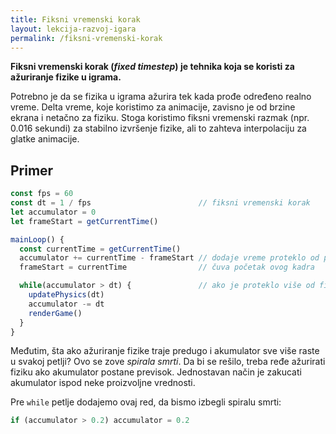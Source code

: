 ```yaml
---
title: Fiksni vremenski korak
layout: lekcija-razvoj-igara
permalink: /fiksni-vremenski-korak
---
```


**Fiksni vremenski korak (*fixed timestep*) je tehnika koja se koristi za ažuriranje fizike u igrama.**

Potrebno je da se fizika u igrama ažurira tek kada prođe određeno realno vreme. Delta vreme, koje koristimo za animacije, zavisno je od brzine ekrana i netačno za fiziku. Stoga koristimo fiksni vremenski razmak (npr. 0.016 sekundi) za stabilno izvršenje fizike, ali to zahteva interpolaciju za glatke animacije.

## Primer

```js
const fps = 60
const dt = 1 / fps                        // fiksni vremenski korak
let accumulator = 0
let frameStart = getCurrentTime()

mainLoop() {
  const currentTime = getCurrentTime()
  accumulator += currentTime - frameStart // dodaje vreme proteklo od prošlog kadra
  frameStart = currentTime                // čuva početak ovog kadra

  while(accumulator > dt) {               // ako je proteklo više od fiksnog koraka
    updatePhysics(dt)
    accumulator -= dt
    renderGame()      
  }
}
```

Međutim, šta ako ažuriranje fizike traje predugo i akumulator sve više raste u svakoj petlji? Ovo se zove *spirala smrti*. Da bi se rešilo, treba ređe ažurirati fiziku ako akumulator postane previsok. Jednostavan način je zakucati akumulator ispod neke proizvoljne vrednosti.

Pre `while` petlje dodajemo ovaj red, da bismo izbegli spiralu smrti:

```js
if (accumulator > 0.2) accumulator = 0.2
```
